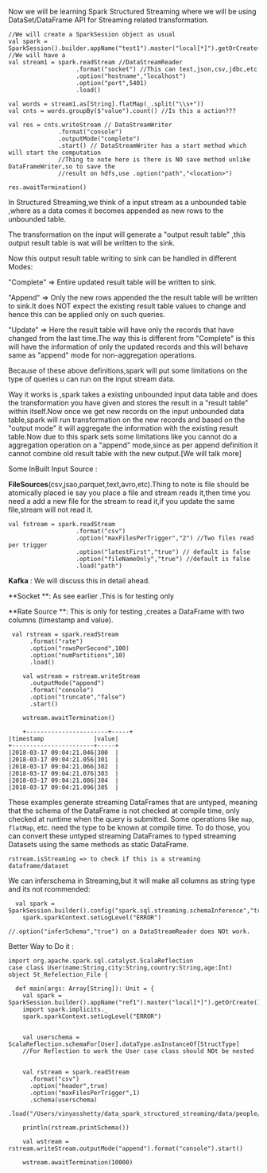 Now we will be learning Spark Structured Streaming where we will be using DataSet/DataFrame API for Streaming related transformation.

```
//We will create a SparkSession object as usual
val spark = SparkSession().builder.appName("test1").master("local[*]").getOrCreate()
//We will have a 
val stream1 = spark.readStream //DataStreamReader
                   .format("socket") //This can text,json,csv,jdbc,etc
                   .option("hostname","localhost")
                   .option("port",5401)
                   .load()

val words = stream1.as[String].flatMap(_.split("\\s+"))
val cnts = words.groupBy($"value").count() //Is this a action???

val res = cnts.writeStream // DataStreamWriter
              .format("console")
              .outputMode("complete")
              .start() // DataStreamWriter has a start method which will start the computation
              //Thing to note here is there is NO save method unlike DataFrameWriter,so to save the 
              //result on hdfs,use .option("path","<location>")

res.awaitTermination()
```

In Structured Streaming,we think of a input stream as a unbounded table ,where as a data comes it becomes appended as new rows to the unbounded table.

The transformation on the input will generate a "output result table" ,this output result table is wat will be written to the sink.

Now this output result table writing to sink can be handled in different Modes:

"Complete" =&gt; Entire updated result table will be written to sink.

"Append" =&gt; Only the new rows appended the the result table will be written to sink.It does NOT expect the existing result table values to change and hence this can be applied only on such queries.

"Update" =&gt; Here the result table will have only the records that have changed from the last time.The way this is different from "Complete" is this will have the information of only the updated records and this will behave same as "append" mode for non-aggregation operations.

Because of these above definitions,spark will put some limitations on the type of queries u can run on the input stream data.

Way it works is ,spark takes a existing unbounded input data table and does the transformation you have given and stores the result in a "result table" within itself.Now once we get new records on the input unbounded data table,spark will run transformation on the new records and based on the "output mode" it will aggregate the information with the existing result table.Now due to this spark sets some limitations like you cannot do a aggregation operation on a "append" mode,since as per append definition it cannot combine old result table with the new output.\[We will talk more\]

Some InBuilt Input Source :

**FileSources**\(csv,jsao,parquet,text,avro,etc\).Thing to note is file should be atomically placed ie say you place a file and stream reads it,then time you need a add a new file for the stream to read it,if you update the same file,stream will not read it.

```
val fstream = spark.readStream
                   .format("csv")
                   .option("maxFilesPerTrigger","2") //Two files read per trigger
                   .option("latestFirst","true") // default is false
                   .option("fileNameOnly","true") //default is false
                   .load("path")
```

**Kafka** : We will discuss this in detail ahead.

**Socket **: As see earlier .This is for testing only

**Rate Source **: This is only for testing ,creates a DataFrame with two columns \(timestamp and value\).

```
 val rstream = spark.readStream
      .format("rate")
      .option("rowsPerSecond",100)
      .option("numPartitions",10)
      .load()

    val wstream = rstream.writeStream
      .outputMode("append")
      .format("console")
      .option("truncate","false")
      .start()

    wstream.awaitTermination()

    +-----------------------+-----+
|timestamp              |value|
+-----------------------+-----+
|2018-03-17 09:04:21.046|300  |
|2018-03-17 09:04:21.056|301  |
|2018-03-17 09:04:21.066|302  |
|2018-03-17 09:04:21.076|303  |
|2018-03-17 09:04:21.086|304  |
|2018-03-17 09:04:21.096|305  |
```

These examples generate streaming DataFrames that are untyped, meaning that the schema of the DataFrame is not checked at compile time, only checked at runtime when the query is submitted. Some operations like `map`, `flatMap`, etc. need the type to be known at compile time. To do those, you can convert these untyped streaming DataFrames to typed streaming Datasets using the same methods as static DataFrame.

```
rstream.isStreaming => to check if this is a streaming dataframe/dataset
```

We can inferschema in Streaming,but it will make all columns as string type and its not rcommended:

```
  val spark = SparkSession.builder().config("spark.sql.streaming.schemaInference","true").appName("file1").master("local[*]").getOrCreate()
    spark.sparkContext.setLogLevel("ERROR")

//.option("inferSchema","true") on a DataStreamReader does NOt work.
```

Better Way to Do it :

```
import org.apache.spark.sql.catalyst.ScalaReflection
case class User(name:String,city:String,country:String,age:Int)
object St_Refelection_File {

  def main(args: Array[String]): Unit = {
    val spark = SparkSession.builder().appName("ref1").master("local[*]").getOrCreate()
    import spark.implicits._
    spark.sparkContext.setLogLevel("ERROR")


    val userschema = ScalaReflection.schemaFor[User].dataType.asInstanceOf[StructType]
    //For Reflection to work the User case class should NOt be nested   


    val rstream = spark.readStream
      .format("csv")
      .option("header",true)
      .option("maxFilesPerTrigger",1)
      .schema(userschema)
      .load("/Users/vinyasshetty/data_spark_structured_streaming/data/people/").as[User]

    println(rstream.printSchema())

    val wstream = rstream.writeStream.outputMode("append").format("console").start()

    wstream.awaitTermination(10000)
```



